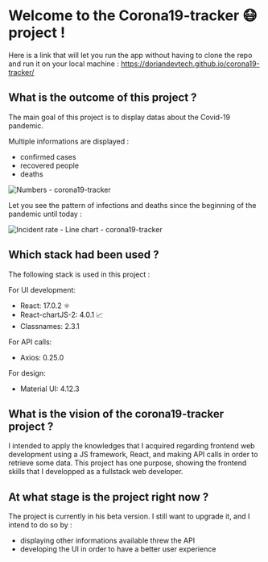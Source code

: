 # Welcome to the Corona19-tracker 😷 project !

Here is a link that will let you run the app without having to clone the repo and run it on your local machine : https://doriandevtech.github.io/corona19-tracker/


## What is the outcome of this project ?

The main goal of this project is to display datas about the Covid-19 pandemic.

Multiple informations are displayed :
- confirmed cases
- recovered people
- deaths

![Numbers - corona19-tracker](https://user-images.githubusercontent.com/61510923/153920041-6ff5a041-d806-4413-87a2-b025b2afb941.png)

Let you see the pattern of infections and deaths since the beginning of the pandemic until today :

![Incident rate - Line chart - corona19-tracker](https://user-images.githubusercontent.com/61510923/154365282-8121951d-735a-444c-8029-0584f28ae00c.png)

## Which stack had been used ?

The following stack is used in this project :

For UI development:
- React: 17.0.2 ⚛️
- React-chartJS-2: 4.0.1 📈
- Classnames: 2.3.1

For API calls:
- Axios: 0.25.0

For design:
- Material UI: 4.12.3

## What is the vision of the corona19-tracker project ?

I intended to apply the knowledges that I acquired regarding frontend web development using a JS framework, React, and making API calls in order to retrieve some data.
This project has one purpose, showing the frontend skills that I developped as a fullstack web developer.

## At what stage is the project right now ?

The project is currently in his beta version. I still want to upgrade it, and I intend to do so by :
- displaying other informations available threw the API
- developing the UI in order to have a better user experience
